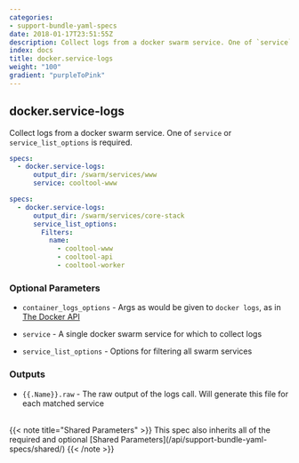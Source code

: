```yaml
---
categories:
- support-bundle-yaml-specs
date: 2018-01-17T23:51:55Z
description: Collect logs from a docker swarm service. One of `service` or `service_list_options` is required.
index: docs
title: docker.service-logs
weight: "100"
gradient: "purpleToPink"
---
```


## docker.service-logs

Collect logs from a docker swarm service. One of `service` or `service_list_options` is required.


```yaml
specs:
  - docker.service-logs:
      output_dir: /swarm/services/www
      service: cooltool-www
```

```yaml
specs:
  - docker.service-logs:
      output_dir: /swarm/services/core-stack
      service_list_options:
        Filters:
          name:
            - cooltool-www
            - cooltool-api
            - cooltool-worker
```

    
### Optional Parameters


- `container_logs_options` - Args as would be given to `docker logs`, as in [The Docker API](https://github.com/moby/moby/blob/master/api/types/client.go#L73)


- `service` - A single docker swarm service for which to collect logs


- `service_list_options` - Options for filtering all swarm services


    
### Outputs


- `{{.Name}}.raw` - The raw output of the logs call. Will generate this file for each matched service

    
<br>
{{< note title="Shared Parameters" >}}
This spec also inherits all of the required and optional [Shared Parameters](/api/support-bundle-yaml-specs/shared/)
{{< /note >}}
    
    